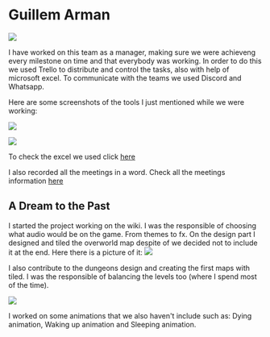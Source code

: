 # Guillem Arman

![](http://imgur.com/ZEGANXa.png)

I have worked on this team as a manager, making sure we were achieveng every milestone on time and that everybody was working. In order to do this we used Trello to distribute and control the tasks, also with help of microsoft excel. To communicate with the teams we used Discord and Whatsapp.

Here are some screenshots of the tools I just mentioned while we were working:

![](http://imgur.com/kQmPny1.png)

![](http://imgur.com/BJuQbDN.png)

To check the excel we used click [here](https://docs.google.com/spreadsheets/d/16c9s4nma7ww8W2FWcExLf671DLfWdYrvP_H8hiFsEHM/edit#gid=0)

I also recorded all the meetings in a word. Check all the meetings information [here](https://docs.google.com/document/d/1vjsDI6wrHsJFBWOjpigXHiGC8xT_mEdfirNKqh5MNdA/edit)

## A Dream to the Past

I started the project working on the wiki. 
I was the responsible of choosing what audio would be on the game. From themes to fx.
On the design part I designed and tiled the overworld map despite of we decided not to include it at the end. Here there is a picture of it:
![](http://imgur.com/yp3EHdg.png)

I also contribute to the dungeons design and creating the first maps with tiled.
I was the responsible of balancing the levels too (where I spend most of the time).

![](http://imgur.com/5Md06Nu.png)

I worked on some animations that we also haven't include such as: Dying animation, Waking up animation and Sleeping animation.




